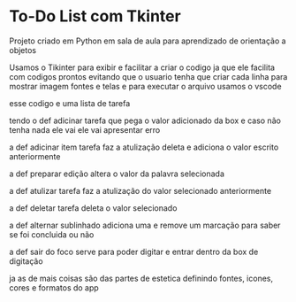 # To-Do List com Tkinter
Projeto criado em Python em sala de aula para aprendizado de orientação a objetos

Usamos o Tikinter para exibir e facilitar a criar o codigo ja que ele facilita com codigos prontos evitando que o usuario tenha  que criar cada linha para mostrar imagem fontes e telas e para executar o arquivo usamos o vscode
 
 esse codigo e uma lista de tarefa

tendo o def adicinar tarefa que pega o valor adicionado da box e caso não tenha nada ele vai ele vai apresentar erro

a def adicinar item tarefa faz a atulização deleta e adiciona o valor escrito anteriormente

a def preparar edição altera o valor da palavra selecionada

a def atulizar tarefa faz a atulização do valor selecionado anteriormente

a def deletar tarefa deleta o valor selecionado

a def alternar sublinhado adiciona uma e remove um marcação para saber se foi concluida ou não

a def sair do foco serve para poder digitar e entrar dentro da box de digitação

ja as de mais coisas são das partes de estetica definindo fontes, icones,  cores e formatos do app
